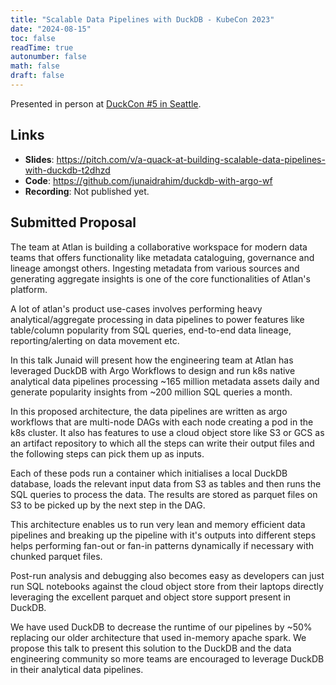 ```yaml
---
title: "Scalable Data Pipelines with DuckDB - KubeCon 2023"
date: "2024-08-15"
toc: false
readTime: true
autonumber: false
math: false
draft: false
---
```


Presented in person at [DuckCon #5 in Seattle](https://duckdb.org/2024/08/15/duckcon5.html).

## Links

- **Slides**: https://pitch.com/v/a-quack-at-building-scalable-data-pipelines-with-duckdb-t2dhzd
- **Code**: https://github.com/junaidrahim/duckdb-with-argo-wf
- **Recording**: Not published yet.

## Submitted Proposal

The team at Atlan is building a collaborative workspace for modern data teams that offers functionality like metadata cataloguing, governance and lineage amongst others. Ingesting metadata from various sources and generating aggregate insights is one of the core functionalities of Atlan's platform.

A lot of atlan's product use-cases involves performing heavy analytical/aggregate processing in data pipelines to power features like table/column popularity from SQL queries, end-to-end data lineage, reporting/alerting on data movement etc.

In this talk Junaid will present how the engineering team at Atlan has leveraged DuckDB with Argo Workflows to design and run k8s native analytical data pipelines processing ~165 million metadata assets daily and generate popularity insights from ~200 million SQL queries a month.

In this proposed architecture, the data pipelines are written as argo workflows that are multi-node DAGs with each node creating a pod in the k8s cluster. It also has features to use a cloud object store like S3 or GCS as an artifact repository to which all the steps can write their output files and the following steps can pick them up as inputs.

Each of these pods run a container which initialises a local DuckDB database, loads the relevant input data from S3 as tables and then runs the SQL queries to process the data. The results are stored as parquet files on S3 to be picked up by the next step in the DAG.

This architecture enables us to run very lean and memory efficient data pipelines and breaking up the pipeline with it's outputs into different steps helps performing fan-out or fan-in patterns dynamically if necessary with chunked parquet files.

Post-run analysis and debugging also becomes easy as developers can just run SQL notebooks against the cloud object store from their laptops directly leveraging the excellent parquet and object store support present in DuckDB.

We have used DuckDB to decrease the runtime of our pipelines by ~50% replacing our older architecture that used in-memory apache spark. We propose this talk to present this solution to the DuckDB and the data engineering community so more teams are encouraged to leverage DuckDB in their analytical data pipelines.


